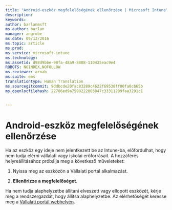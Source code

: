 ```yaml
---
title: "Android-eszköz megfelelőségének ellenőrzése | Microsoft Intune"
description: 
keywords: 
author: barlanmsft
ms.author: barlan
manager: angrobe
ms.date: 09/13/2016
ms.topic: article
ms.prod: 
ms.service: microsoft-intune
ms.technology: 
ms.assetid: d98d9bbe-98fa-48a9-8808-110435eac9e4
ROBOTS: NOINDEX,NOFOLLOW
ms.reviewer: arnab
ms.suite: ems
translationtype: Human Translation
ms.sourcegitcommit: 9ddbcde20fac83289c4622f69538ff00fa0cb65b
ms.openlocfilehash: 22786ed9a7598222003847c33311209faa3291c1


---
```



# <a name="check-compliance-on-your-android-device"></a>Android-eszköz megfelelőségének ellenőrzése

Ha az eszköz egy ideje nem jelentkezett be az Intune-ba, előfordulhat, hogy nem tudja elérni vállalati vagy iskolai erőforrásait. A hozzáférés helyreállításához próbálja meg a következő műveleteket:

1. Nyissa meg az eszközön a Vállalati portál alkalmazást.

2. **Ellenőrizze a megfelelőséget**.

Ha nem tudja alaphelyzetbe állítani elveszett vagy ellopott eszközét, kérje meg a rendszergazdát, hogy állítsa alaphelyzetbe. Az elérhetőségét keresse meg a [Vállalati portál webhelyén](http://portal.manage.microsoft.com).





<!--HONumber=Nov16_HO1-->


